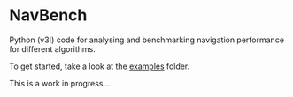 # NavBench
Python (v3!) code for analysing and benchmarking navigation performance for
different algorithms.

To get started, take a look at the [examples](examples) folder.

This is a work in progress...
